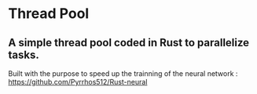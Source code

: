 # Thread Pool
## A simple thread pool coded in Rust to parallelize tasks.

Built with the purpose to speed up the trainning of the neural network : https://github.com/Pyrrhos512/Rust-neural

